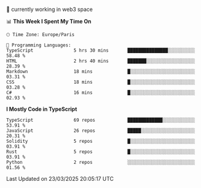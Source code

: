 🔭 currently working in web3 space

<!--START_SECTION:waka-->
📊 **This Week I Spent My Time On** 

```text
🕑︎ Time Zone: Europe/Paris

💬 Programming Languages: 
TypeScript               5 hrs 30 mins       ███████████████░░░░░░░░░░   58.48 % 
HTML                     2 hrs 40 mins       ███████░░░░░░░░░░░░░░░░░░   28.39 % 
Markdown                 18 mins             █░░░░░░░░░░░░░░░░░░░░░░░░   03.31 % 
CSS                      18 mins             █░░░░░░░░░░░░░░░░░░░░░░░░   03.28 % 
C#                       16 mins             █░░░░░░░░░░░░░░░░░░░░░░░░   02.93 % 
```

**I Mostly Code in TypeScript** 

```text
TypeScript               69 repos            █████████████░░░░░░░░░░░░   53.91 % 
JavaScript               26 repos            █████░░░░░░░░░░░░░░░░░░░░   20.31 % 
Solidity                 5 repos             █░░░░░░░░░░░░░░░░░░░░░░░░   03.91 % 
Rust                     5 repos             █░░░░░░░░░░░░░░░░░░░░░░░░   03.91 % 
Python                   2 repos             ░░░░░░░░░░░░░░░░░░░░░░░░░   01.56 % 
```




 Last Updated on 23/03/2025 20:05:17 UTC
<!--END_SECTION:waka-->
